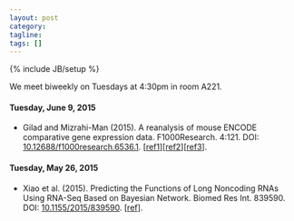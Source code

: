 ```yaml
---
layout: post
category:
tagline: 
tags: []
---
```

{% include JB/setup %}

We meet biweekly on Tuesdays at 4:30pm in room A221. 

#### Tuesday, June 9, 2015
* Gilad and  Mizrahi-Man (2015). A reanalysis of mouse ENCODE comparative gene expression data. F1000Research. 4:121. DOI: [10.12688/f1000research.6536.1](http://dx.doi.org/10.12688/f1000research.6536.1). [[ref1](http://www.the-scientist.com/?articles.view/articleNo/43003/title/Batch-Effect-Behind-Species-Specific-Results-/)][[ref2](http://simplystatistics.org/2015/05/20/is-it-species-or-is-it-batch-they-are-confounded-so-we-cant-know/)][[ref3](http://www.nature.com/news/potential-flaws-in-genomics-paper-scrutinized-on-twitter-1.17591)].

#### Tuesday, May 26, 2015
* Xiao et al. (2015). Predicting the Functions of Long Noncoding RNAs Using RNA-Seq Based on Bayesian Network. Biomed Res Int. 839590. DOI: [10.1155/2015/839590](http://dx.doi.org/10.1155/2015/839590). [[ref](http://www.rna-seqblog.com/predicting-the-functions-of-long-noncoding-rnas-using-rna-seq/)]. 
